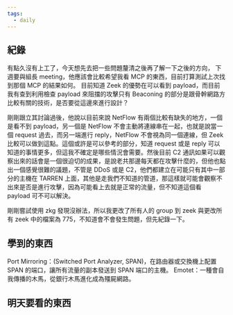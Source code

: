```yaml
---
tags:
  - daily
---
```

## 紀錄
有點久沒有上工了，今天想先去把一些問題釐清之後再了解一下之後的方向，
下週要與組長 meeting，他應該會比較希望我看 MCP 的東西，目前打算測試上次找到那個 MCP 的結果如何。
目前知道 Zeek 的優勢在可以看到 payload，而目前我有查到利用檢查 payload 來阻擋的攻擊只有 Beaconing 的部分是跟骨幹網路方比較有關的技術，是否要從這邊來進行設計？

剛剛跟立其討論過後，他說以目前來說 NetFlow 有兩個比較有缺失的地方，一個是看不到 payload，另一個是 NetFlow 不會主動將連線串在一起，也就是說當一個 request 過去，而另一端進行 reply，NetFlow 不會視為同一個連線，但 Zeek 比較可以做到這點。這個或許是可以參考的部分，知道 request 或是 reply 可以知道的事情更多，但這我不確定是哪些情況會需要。然後目前 C2 通訊如果可以觀察出來的話會是一個很迫切的成果，是說老共那邊每天都在攻擊什麼的，但他也點出一個感覺很難的議題，不管是 DDoS 或是 C2，他們都建立在可能只有其中一部分的主機在 TARREN 上面，其他是走我們不知道的管道，那這樣就可能會觀察不出來是否是進行攻擊，因為可能看上去就是正常的流量，但不知道這個看 payload 可不可以解決。 

剛剛嘗試使用 zkg 發現沒辦法，所以我更改了所有人的 group 到 zeek 與更改所有 zeek 中的檔案為 775，不知道會不會發生問題，但先紀錄一下。
## 學到的東西
Port Mirroring：(Switched Port Analyzer, SPAN)，在路由器或交換機上配置 SPAN 的端口，讓所有流量的副本發送到 SPAN 端口的主機。
Emotet：一種會自我傳播的木馬，從銀行木馬進化成為殭屍網路。
## 明天要看的東西
